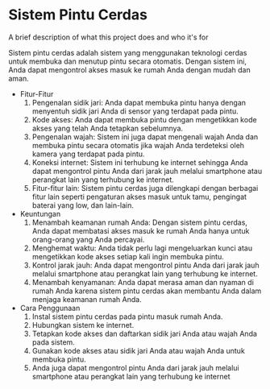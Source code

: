 
# Sistem Pintu Cerdas

A brief description of what this project does and who it's for


Sistem pintu cerdas adalah sistem yang menggunakan teknologi cerdas untuk membuka dan menutup pintu secara otomatis. Dengan sistem ini, Anda dapat mengontrol akses masuk ke rumah Anda dengan mudah dan aman.

* Fitur-Fitur
    1. Pengenalan sidik jari: Anda dapat membuka pintu hanya dengan menyentuh sidik jari Anda di sensor yang terdapat pada pintu.
    2. Kode akses: Anda dapat membuka pintu dengan mengetikkan kode akses yang telah Anda tetapkan sebelumnya.
    3. Pengenalan wajah: Sistem ini juga dapat mengenali wajah Anda dan membuka pintu secara otomatis jika wajah Anda terdeteksi oleh kamera yang terdapat pada pintu.
    4. Koneksi internet: Sistem ini terhubung ke internet sehingga Anda dapat mengontrol pintu Anda dari jarak jauh melalui smartphone atau perangkat lain yang terhubung ke internet.
    5. Fitur-fitur lain: Sistem pintu cerdas juga dilengkapi dengan berbagai fitur lain seperti pengaturan akses masuk untuk tamu, pengingat baterai yang low, dan lain-lain.
* Keuntungan
    1. Menambah keamanan rumah Anda: Dengan sistem pintu cerdas, Anda dapat membatasi akses masuk ke rumah Anda hanya untuk orang-orang yang Anda percayai.
    2. Menghemat waktu: Anda tidak perlu lagi mengeluarkan kunci atau mengetikkan kode akses setiap kali ingin membuka pintu.
    3. Kontrol jarak jauh: Anda dapat mengontrol pintu Anda dari jarak jauh melalui smartphone atau perangkat lain yang terhubung ke internet.
    4. Menambah kenyamanan: Anda dapat merasa aman dan nyaman di rumah Anda karena sistem pintu cerdas akan membantu Anda dalam menjaga keamanan rumah Anda.
* Cara Penggunaan
    1. Instal sistem pintu cerdas pada pintu masuk rumah Anda.
    2. Hubungkan sistem ke internet.
    3. Tetapkan kode akses dan daftarkan sidik jari Anda atau wajah Anda pada sistem.
    4. Gunakan kode akses atau sidik jari Anda atau wajah Anda untuk membuka pintu.
    5. Anda juga dapat mengontrol pintu Anda dari jarak jauh melalui smartphone atau perangkat lain yang terhubung ke internet